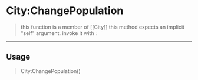 # City:ChangePopulation
> this function is a member of [[City]]
> this method expects an implicit "self" argument. invoke it with `:`
-----
## Usage
> City:ChangePopulation()
